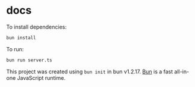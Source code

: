# docs

To install dependencies:

```bash
bun install
```

To run:

```bash
bun run server.ts
```

This project was created using `bun init` in bun v1.2.17. [Bun](https://bun.sh) is a fast all-in-one JavaScript runtime.
